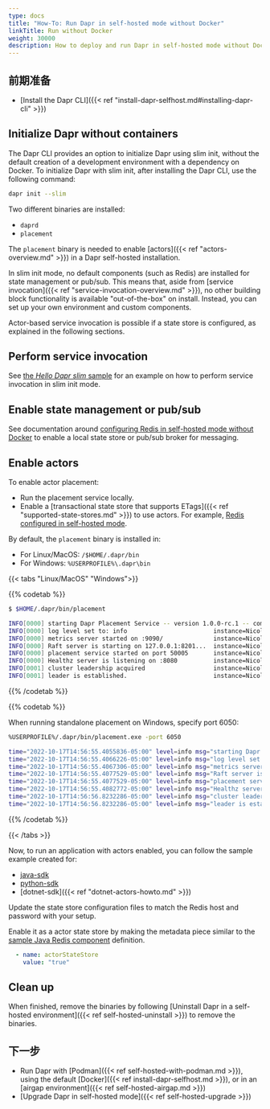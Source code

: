 ```yaml
---
type: docs
title: "How-To: Run Dapr in self-hosted mode without Docker"
linkTitle: Run without Docker
weight: 30000
description: How to deploy and run Dapr in self-hosted mode without Docker installed on the local machine
---
```


## 前期准备

- [Install the Dapr CLI]({{< ref "install-dapr-selfhost.md#installing-dapr-cli" >}})

## Initialize Dapr without containers

The Dapr CLI provides an option to initialize Dapr using slim init, without the default creation of a development environment with a dependency on Docker. To initialize Dapr with slim init, after installing the Dapr CLI, use the following command:

```bash
dapr init --slim
```

Two different binaries are installed:

- `daprd`
- `placement`

The `placement` binary is needed to enable [actors]({{< ref "actors-overview.md" >}}) in a Dapr self-hosted installation.

In slim init mode, no default components (such as Redis) are installed for state management or pub/sub. This means that, aside from [service invocation]({{< ref "service-invocation-overview.md" >}}), no other building block functionality is available "out-of-the-box" on install. Instead, you can set up your own environment and custom components.

Actor-based service invocation is possible if a state store is configured, as explained in the following sections.

## Perform service invocation

See [the _Hello Dapr slim_ sample](https://github.com/dapr/samples/tree/master/hello-dapr-slim) for an example on how to perform service invocation in slim init mode.

## Enable state management or pub/sub

See documentation around [configuring Redis in self-hosted mode without Docker](https://redis.io/topics/quickstart) to enable a local state store or pub/sub broker for messaging.

## Enable actors

To enable actor placement:

- Run the placement service locally.
- Enable a [transactional state store that supports ETags]({{< ref "supported-state-stores.md" >}}) to use actors. For example, [Redis configured in self-hosted mode](https://redis.io/topics/quickstart).

By default, the `placement` binary is installed in:

- For Linux/MacOS: `/$HOME/.dapr/bin`
- For Windows: `%USERPROFILE%\.dapr\bin`

{{< tabs "Linux/MacOS" "Windows">}}

{{% codetab %}}

```bash
$ $HOME/.dapr/bin/placement

INFO[0000] starting Dapr Placement Service -- version 1.0.0-rc.1 -- commit 13ae49d  instance=Nicoletaz-L10.redmond.corp.microsoft.com scope=dapr.placement type=log ver=1.0.0-rc.1
INFO[0000] log level set to: info                        instance=Nicoletaz-L10.redmond.corp.microsoft.com scope=dapr.placement type=log ver=1.0.0-rc.1
INFO[0000] metrics server started on :9090/              instance=Nicoletaz-L10.redmond.corp.microsoft.com scope=dapr.metrics type=log ver=1.0.0-rc.1
INFO[0000] Raft server is starting on 127.0.0.1:8201...  instance=Nicoletaz-L10.redmond.corp.microsoft.com scope=dapr.placement.raft type=log ver=1.0.0-rc.1
INFO[0000] placement service started on port 50005       instance=Nicoletaz-L10.redmond.corp.microsoft.com scope=dapr.placement type=log ver=1.0.0-rc.1
INFO[0000] Healthz server is listening on :8080          instance=Nicoletaz-L10.redmond.corp.microsoft.com scope=dapr.placement type=log ver=1.0.0-rc.1
INFO[0001] cluster leadership acquired                   instance=Nicoletaz-L10.redmond.corp.microsoft.com scope=dapr.placement type=log ver=1.0.0-rc.1
INFO[0001] leader is established.                        instance=Nicoletaz-L10.redmond.corp.microsoft.com scope=dapr.placement type=log ver=1.0.0-rc.1

```

{{% /codetab %}}

{{% codetab %}}

When running standalone placement on Windows, specify port 6050:

```bash
%USERPROFILE%/.dapr/bin/placement.exe -port 6050

time="2022-10-17T14:56:55.4055836-05:00" level=info msg="starting Dapr Placement Service -- version 1.9.0 -- commit fdce5f1f1b76012291c888113169aee845f25ef8" instance=LAPTOP-OMK50S19 scope=dapr.placement type=log ver=1.9.0
time="2022-10-17T14:56:55.4066226-05:00" level=info msg="log level set to: info" instance=LAPTOP-OMK50S19 scope=dapr.placement type=log ver=1.9.0
time="2022-10-17T14:56:55.4067306-05:00" level=info msg="metrics server started on :9090/" instance=LAPTOP-OMK50S19 scope=dapr.metrics type=log ver=1.9.0
time="2022-10-17T14:56:55.4077529-05:00" level=info msg="Raft server is starting on 127.0.0.1:8201..." instance=LAPTOP-OMK50S19 scope=dapr.placement.raft type=log ver=1.9.0
time="2022-10-17T14:56:55.4077529-05:00" level=info msg="placement service started on port 6050" instance=LAPTOP-OMK50S19 scope=dapr.placement type=log ver=1.9.0
time="2022-10-17T14:56:55.4082772-05:00" level=info msg="Healthz server is listening on :8080" instance=LAPTOP-OMK50S19 scope=dapr.placement type=log ver=1.9.0
time="2022-10-17T14:56:56.8232286-05:00" level=info msg="cluster leadership acquired" instance=LAPTOP-OMK50S19 scope=dapr.placement type=log ver=1.9.0
time="2022-10-17T14:56:56.8232286-05:00" level=info msg="leader is established." instance=LAPTOP-OMK50S19 scope=dapr.placement type=log ver=1.9.0

```

{{% /codetab %}}

{{< /tabs >}}

Now, to run an application with actors enabled, you can follow the sample example created for:

- [java-sdk](https://github.com/dapr/java-sdk/tree/master/examples/src/main/java/io/dapr/examples/actors)
- [python-sdk](https://github.com/dapr/python-sdk/tree/master/examples/demo_actor)
- [dotnet-sdk]({{< ref "dotnet-actors-howto.md" >}})

Update the state store configuration files to match the Redis host and password with your setup.

Enable it as a actor state store by making the metadata piece similar to the [sample Java Redis component](https://github.com/dapr/java-sdk/blob/master/examples/components/state/redis.yaml) definition.

```yaml
  - name: actorStateStore
    value: "true"
```

## Clean up

When finished, remove the binaries by following [Uninstall Dapr in a self-hosted environment]({{< ref self-hosted-uninstall >}}) to remove the binaries.

## 下一步

- Run Dapr with [Podman]({{< ref self-hosted-with-podman.md >}}), using the default [Docker]({{< ref install-dapr-selfhost.md >}}), or in an [airgap environment]({{< ref self-hosted-airgap.md >}})
- [Upgrade Dapr in self-hosted mode]({{< ref self-hosted-upgrade >}})

